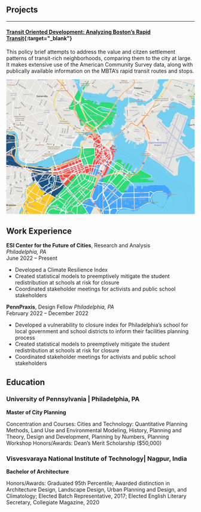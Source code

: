 ## Projects

---

#### [Transit Oriented Development: Analyzing Boston’s Rapid Transit](/projects/khare_samriddhi_assignment2.html){:target="_blank"}

This policy brief attempts to address the value and citzen settlement patterns of transit-rich neighborhoods, comparing them to the city at large. It makes extensive use of the American Community Survey data, along with publically available information on the MBTA’s rapid transit routes and stops.


<img src="images/tod2.jpg?raw=true"/>


## Work Experience 

**ESI Center for the Future of Cities**, Research and Analysis  
_Philadelphia, PA_                                                                             
June 2022 – Present

- Developed a Climate Resilience Index
- Created statistical models to preemptively mitigate the student redistribution at schools at risk for closure 
- Coordinated stakeholder meetings for activists and public school stakeholders


**PennPraxis**, Design Fellow
_Philadelphia, PA_                                                                             
February 2022 – December 2022

- Developed a vulnerability to closure index for Philadelphia’s school for local government and school districts to inform their facilities planning process
- Created statistical models to preemptively mitigate the student redistribution at schools at risk for closure 
- Coordinated stakeholder meetings for activists and public school stakeholders


## Education

### University of Pennsylvania | Philadelphia, PA

**Master of City Planning**

Concentration and Courses: Cities and Technology: Quantitative Planning Methods, Land Use and Environmental Modeling, History, Planning and Theory, Design and Development, Planning by Numbers, Planning Workshop
Honors/Awards: Dean’s Merit Scholarship ($50,000) 

### Visvesvaraya National Institute of Technology| Nagpur, India

**Bachelor of Architecture** 

Honors/Awards: Graduated 95th Percentile; Awarded distinction in Architecture Design, Landscape Design, Urban Planning and Design, and Climatology; Elected Batch Representative, 2017; Elected English Literary Secretary, Collegiate Magazine, 2020

